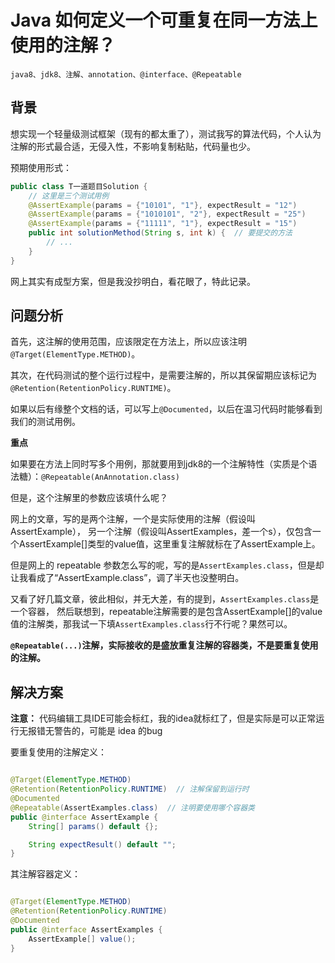 # Java 如何定义一个可重复在同一方法上使用的注解？

    java8、jdk8、注解、annotation、@interface、@Repeatable

## 背景

想实现一个轻量级测试框架（现有的都太重了），测试我写的算法代码，个人认为注解的形式最合适，无侵入性，不影响复制粘贴，代码量也少。

预期使用形式：

```java
public class T一道题目Solution {
    // 这里是三个测试用例
    @AssertExample(params = {"10101", "1"}, expectResult = "12")
    @AssertExample(params = {"1010101", "2"}, expectResult = "25")
    @AssertExample(params = {"11111", "1"}, expectResult = "15")
    public int solutionMethod(String s, int k) {  // 要提交的方法
        // ...
    }
}
```

网上其实有成型方案，但是我没抄明白，看花眼了，特此记录。

## 问题分析

首先，这注解的使用范围，应该限定在方法上，所以应该注明`@Target(ElementType.METHOD)`。

其次，在代码测试的整个运行过程中，是需要注解的，所以其保留期应该标记为`@Retention(RetentionPolicy.RUNTIME)`。

如果以后有缘整个文档的话，可以写上`@Documented`，以后在温习代码时能够看到我们的测试用例。

**重点**

如果要在方法上同时写多个用例，那就要用到jdk8的一个注解特性（实质是个语法糖）：`@Repeatable(AnAnnotation.class)`

但是，这个注解里的参数应该填什么呢？

网上的文章，写的是两个注解，一个是实际使用的注解（假设叫AssertExample），
另一个注解（假设叫AssertExamples，差一个s），仅包含一个AssertExample[]类型的value值，这里重复注解就标在了AssertExample上。

但是网上的 repeatable 参数怎么写的呢，写的是`AssertExamples.class`，但是却让我看成了“AssertExample.class”，调了半天也没整明白。

又看了好几篇文章，彼此相似，并无大差，有的提到，`AssertExamples.class`是一个容器，
然后联想到，repeatable注解需要的是包含AssertExample[]的value值的注解类，那我试一下填`AssertExamples.class`行不行呢？果然可以。

**`@Repeatable(...)`注解，实际接收的是盛放重复注解的容器类，不是要重复使用的注解。**

## 解决方案

**注意：** 代码编辑工具IDE可能会标红，我的idea就标红了，但是实际是可以正常运行无报错无警告的，可能是 idea 的bug

要重复使用的注解定义：

```Java

@Target(ElementType.METHOD)
@Retention(RetentionPolicy.RUNTIME)  // 注解保留到运行时
@Documented
@Repeatable(AssertExamples.class)  // 注明要使用哪个容器类
public @interface AssertExample {
    String[] params() default {};

    String expectResult() default "";
}
```

其注解容器定义：

```Java

@Target(ElementType.METHOD)
@Retention(RetentionPolicy.RUNTIME)
@Documented
public @interface AssertExamples {
    AssertExample[] value();
}
```
